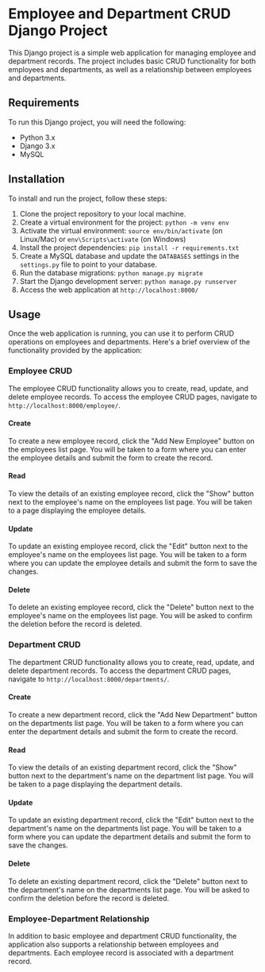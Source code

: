 # Employee and Department CRUD Django Project

This Django project is a simple web application for managing employee and department records. The project includes basic CRUD functionality for both employees and departments, as well as a relationship between employees and departments.

## Requirements

To run this Django project, you will need the following:

- Python 3.x
- Django 3.x
- MySQL

## Installation

To install and run the project, follow these steps:

1. Clone the project repository to your local machine.
2. Create a virtual environment for the project: `python -m venv env`
3. Activate the virtual environment: `source env/bin/activate` (on Linux/Mac) or `env\Scripts\activate` (on Windows)
4. Install the project dependencies: `pip install -r requirements.txt`
5. Create a MySQL database and update the `DATABASES` settings in the `settings.py` file to point to your database.
6. Run the database migrations: `python manage.py migrate`
7. Start the Django development server: `python manage.py runserver`
8. Access the web application at `http://localhost:8000/`

## Usage

Once the web application is running, you can use it to perform CRUD operations on employees and departments. Here's a brief overview of the functionality provided by the application:

### Employee CRUD

The employee CRUD functionality allows you to create, read, update, and delete employee records. To access the employee CRUD pages, navigate to `http://localhost:8000/employee/`.

#### Create

To create a new employee record, click the "Add New Employee" button on the employees list page. You will be taken to a form where you can enter the employee details and submit the form to create the record.

#### Read

To view the details of an existing employee record, click the "Show" button next to the employee's name on the employees list page. You will be taken to a page displaying the employee details.

#### Update

To update an existing employee record, click the "Edit" button next to the employee's name on the employees list page. You will be taken to a form where you can update the employee details and submit the form to save the changes.

#### Delete

To delete an existing employee record, click the "Delete" button next to the employee's name on the employees list page. You will be asked to confirm the deletion before the record is deleted.

### Department CRUD

The department CRUD functionality allows you to create, read, update, and delete department records. To access the department CRUD pages, navigate to `http://localhost:8000/departments/`.

#### Create

To create a new department record, click the "Add New Department" button on the departments list page. You will be taken to a form where you can enter the department details and submit the form to create the record.

#### Read

To view the details of an existing department record, click the "Show" button next to the department's name on the department list page. You will be taken to a page displaying the department details.

#### Update

To update an existing department record, click the "Edit" button next to the department's name on the departments list page. You will be taken to a form where you can update the department details and submit the form to save the changes.

#### Delete

To delete an existing department record, click the "Delete" button next to the department's name on the departments list page. You will be asked to confirm the deletion before the record is deleted.

### Employee-Department Relationship

In addition to basic employee and department CRUD functionality, the application also supports a relationship between employees and departments. Each employee record is associated with a department record.

